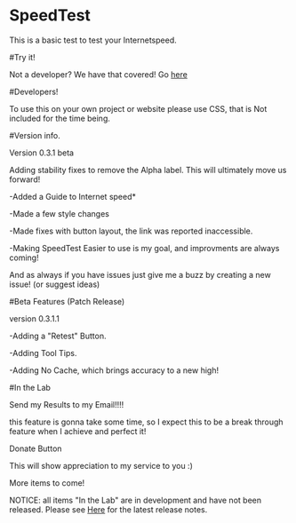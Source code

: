 # SpeedTest

This is a basic test to test your Internetspeed. 



#Try it!

Not a developer? We have that covered! Go <a href="http://jdc20181.github.io/SpeedTest/">here</a>

#Developers!

To use this on your own project or website please use CSS, that is Not included for the time being. 


#Version info. 

Version 0.3.1 beta

Adding stability fixes to remove the Alpha label. This will ultimately move us forward!

-Added a Guide to Internet speed*

-Made a few style changes

-Made fixes with button layout, the link was reported inaccessible. 

-Making SpeedTest Easier to use is my goal, and improvments are always coming!

And as always if you have issues just give me a buzz by creating a new issue! (or suggest ideas)


#Beta Features (Patch Release)

version 0.3.1.1

-Adding a "Retest" Button. 

-Adding Tool Tips. 

-Adding No Cache, which brings accuracy to a new high!






#In the Lab

Send my Results to my Email!!!!

this feature is gonna take some time, so I expect this to be a break through feature when I achieve and perfect it!

Donate Button

This will show appreciation to my service to you :)

More items to come!

NOTICE: all items "In the Lab" are in development and have not been released.  Please see <a href="https://github.com/jdc20181/SpeedTest/blob/master/README.md#version-info">Here</a> for the latest release notes. 

